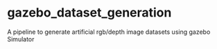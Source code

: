# gazebo_dataset_generation
A pipeline to generate artificial rgb/depth image datasets using gazebo Simulator
